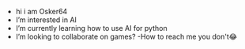 - hi i am Osker64
- I’m interested in AI
- I’m currently learning how to use AI for python
- I’m looking to collaborate on games?
-How to reach me you don't😂

<!---
Osker64/Osker64 is a ✨ special ✨ repository because its `README.md` (this file) appears on your GitHub profile.
You can click the Preview link to take a look at your changes.
--->
